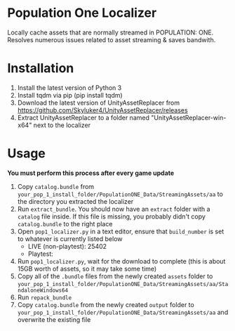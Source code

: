 # Population One Localizer
Locally cache assets that are normally streamed in POPULATION: ONE. Resolves numerous issues related to asset streaming & saves bandwith.

# Installation
1. Install the latest version of Python 3
2. Install tqdm via pip (pip install tqdm)
3. Download the latest version of UnityAssetReplacer from https://github.com/Skyluker4/UnityAssetReplacer/releases
4. Extract UnityAssetReplacer to a folder named "UnityAssetReplacer-win-x64" next to the localizer

# Usage
**You must perform this process after every game update**
1. Copy `catalog.bundle` from `your_pop_1_install_folder/PopulationONE_Data/StreamingAssets/aa` to the directory you extracted the localizer
2. Run `extract_bundle`. You should now have an `extract` folder with a `catalog` file inside. If this file is missing, you probably didn't copy `catalog.bundle` to the right place
3. Open `pop1_localizer.py` in a text editor, ensure that `build_number` is set to whatever is currently listed below
    - LIVE (non-playtest): 25402
    - Playtest:
4. Run `pop1_localizer.py`, wait for the download to complete (this is about 15GB worth of assets, so it may take some time)
5. Copy all of the `.bundle` files from the newly created `assets` folder to `your_pop_1_install_folder/PopulationONE_Data/StreamingAssets/aa/StandaloneWindows64`
6. Run `repack_bundle`
7. Copy `catalog.bundle` from the newly created `output` folder to `your_pop_1_install_folder/PopulationONE_Data/StreamingAssets/aa` and overwrite the existing file
